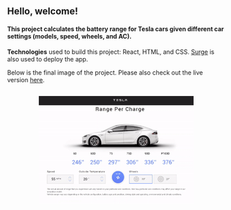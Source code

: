 <h2>Hello, welcome!</h2>
<h4>This project calculates the battery range for Tesla cars given different car settings (models, speed, wheels, and AC).</h4>

<b>Technologies</b> used to build this project: React, HTML, and CSS. [Surge](surge.sh) is also used to deploy the app.  

Below is the final image of the project. Please also check out the live version [here](http://tram-tesla-car-battery-calculator.surge.sh/).

<p align="center">
  <img style="width:900;height:250px;margin-top:15px" src="src/assets/final-gif.gif"/>
 </p>
